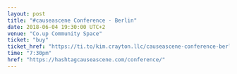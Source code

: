 ```yaml
---
layout: post
title: "#causeascene Conference - Berlin"
date: 2018-06-04 19:30:00 UTC+2
venue: "Co.up Community Space"
ticket: "buy"
ticket_href: "https://ti.to/kim.crayton.llc/causeascene-conference-berlin"
time: "7:30pm"
href: "https://hashtagcauseascene.com/conference/"
---
```


